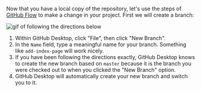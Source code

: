 Now that you have a local copy of the repository, let's use the steps of [GitHub Flow](https://guides.github.com/introduction/flow/) to make a change in your project. First we will create a branch:

![gif of following the directions below](../images/gifs/github-desktop/create-branch-on-desktop.gif)

1. Within GitHub Desktop, click "File", then click "New Branch".
1. In the `Name` field, type a meaningful name for your branch. Something like `add-index-page` will work nicely.
1. If you have been following the directions exactly, GitHub Desktop knows to create the new branch based on `master` because it is the branch you were checked out to when you clicked the "New Branch" option.
1. GitHub Desktop will automatically create your new branch and switch you to it.
